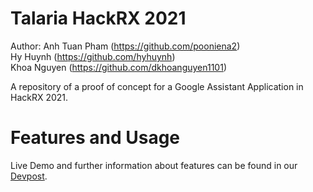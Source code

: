 # Talaria HackRX 2021
Author: 
Anh Tuan Pham (https://github.com/pooniena2) <br />
Hy Huynh (https://github.com/hyhuynh) <br />
Khoa Nguyen (https://github.com/dkhoanguyen1101) <br />

A repository of a proof of concept for a Google Assistant Application in HackRX 2021.

# Features and Usage
Live Demo and further information about features can be found in our [Devpost](https://devpost.com/software/talaria-tjzrl7?ref_content=user-portfolio&ref_feature=in_progress).





